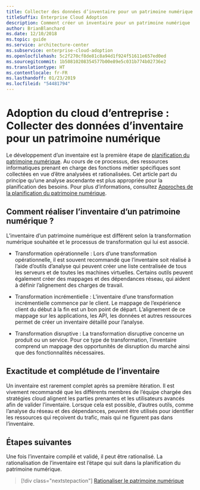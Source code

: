 ```yaml
---
title: Collecter des données d’inventaire pour un patrimoine numérique
titleSuffix: Enterprise Cloud Adoption
description: Comment créer un inventaire pour un patrimoine numérique
author: BrianBlanchard
ms.date: 12/10/2018
ms.topic: guide
ms.service: architecture-center
ms.subservice: enterprise-cloud-adoption
ms.openlocfilehash: 5c2f270cf8de81c8a94d1f924f51611e657ed0ed
ms.sourcegitcommit: 1b50810208354577b00e89e5c031b774b02736e2
ms.translationtype: HT
ms.contentlocale: fr-FR
ms.lasthandoff: 01/23/2019
ms.locfileid: "54481794"
---
```

# <a name="enterprise-cloud-adoption-gather-inventory-data-for-a-digital-estate"></a>Adoption du cloud d’entreprise : Collecter des données d’inventaire pour un patrimoine numérique

Le développement d’un inventaire est la première étape de [planification du patrimoine numérique](overview.md). Au cours de ce processus, des ressources informatiques prenant en charge des fonctions métier spécifiques sont collectées en vue d’être analysées et rationalisées. Cet article part du principe qu’une analyse ascendante est plus appropriée pour la planification des besoins. Pour plus d’informations, consultez [Approches de la planification du patrimoine numérique](./approach.md).

## <a name="how-can-a-digital-estate-be-inventoried"></a>Comment réaliser l’inventaire d’un patrimoine numérique ?

L’inventaire d’un patrimoine numérique est différent selon la transformation numérique souhaitée et le processus de transformation qui lui est associé.

- Transformation opérationnelle : Lors d’une transformation opérationnelle, il est souvent recommandé que l’inventaire soit réalisé à l’aide d’outils d’analyse qui peuvent créer une liste centralisée de tous les serveurs et de toutes les machines virtuelles. Certains outils peuvent également créer des mappages et des dépendances réseau, qui aident à définir l’alignement des charges de travail.

- Transformation incrémentielle : L’inventaire d’une transformation incrémentielle commence par le client. Le mappage de l’expérience client du début à la fin est un bon point de départ. L’alignement de ce mappage sur les applications, les API, les données et autres ressources permet de créer un inventaire détaillé pour l’analyse.

- Transformation disruptive : La transformation disruptive concerne un produit ou un service. Pour ce type de transformation, l’inventaire comprend un mappage des opportunités de disruption du marché ainsi que des fonctionnalités nécessaires.

## <a name="accuracy-and-completeness-of-an-inventory"></a>Exactitude et complétude de l’inventaire

Un inventaire est rarement complet après sa première itération. Il est vivement recommandé que les différents membres de l’équipe chargée des stratégies cloud alignent les parties prenantes et les utilisateurs avancés afin de valider l’inventaire. Lorsque cela est possible, d’autres outils, comme l’analyse du réseau et des dépendances, peuvent être utilisés pour identifier les ressources qui reçoivent du trafic, mais qui ne figurent pas dans l’inventaire.

## <a name="next-steps"></a>Étapes suivantes

Une fois l’inventaire compilé et validé, il peut être rationalisé. La rationalisation de l’inventaire est l’étape qui suit dans la planification du patrimoine numérique.

> [!div class="nextstepaction"]
> [Rationaliser le patrimoine numérique](rationalize.md)